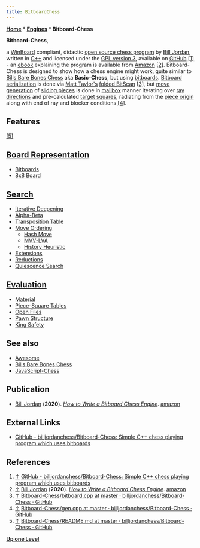 ```yaml
---
title: BitboardChess
---
```

**[Home](Home "Home") * [Engines](Engines "Engines") * Bitboard-Chess**

**Bitboard-Chess**,

a [WinBoard](WinBoard "WinBoard") compliant, didactic [open source chess program](Category:Open_Source "Category:Open Source") by [Bill Jordan](Bill_Jordan "Bill Jordan"), written in [C++](Cpp "Cpp") and licensed under the [GPL version 3](Free_Software_Foundation#GPL "Free Software Foundation"), available on [GitHub](https://en.wikipedia.org/wiki/GitHub) <a id="cite-note-1" href="#cite-ref-1">[1]</a> - an [ebook](https://en.wikipedia.org/wiki/Ebook) explaining the program is available from [Amazon](<https://en.wikipedia.org/wiki/Amazon_(company)>) <a id="cite-note-2" href="#cite-ref-2">[2]</a>. Bitboard-Chess is designed to show how a chess engine might work, quite similar to [Bills Bare Bones Chess](Bills_Bare_Bones_Chess "Bills Bare Bones Chess") aka **Basic-Chess**, but using [bitboards](Bitboards "Bitboards").
[Bitboard serialization](Bitboard_Serialization "Bitboard Serialization") is done via [Matt Taylor's](Matt_Taylor "Matt Taylor") [folded BitScan](BitScan#MattTaylorsFoldingtrick "BitScan") <a id="cite-note-3" href="#cite-ref-3">[3]</a>,
but [move generation](Move_Generation "Move Generation") of [sliding pieces](Sliding_Pieces "Sliding Pieces") is done in [mailbox](Mailbox "Mailbox") manner
iterating over [ray directions](Direction#RayDirections "Direction") and pre-calculated [target squares](Target_Square "Target Square"), radiating from the [piece origin](Origin_Square "Origin Square") along with end of ray and blocker conditions <a id="cite-note-4" href="#cite-ref-4">[4]</a>.

## Features

<a id="cite-note-5" href="#cite-ref-5">[5]</a>

## [Board Representation](Board_Representation "Board Representation")

- [Bitboards](Bitboards "Bitboards")
- [8x8 Board](8x8_Board "8x8 Board")

## [Search](Search "Search")

- [Iterative Deepening](Iterative_Deepening "Iterative Deepening")
- [Alpha-Beta](Alpha-Beta "Alpha-Beta")
- [Transposition Table](Transposition_Table "Transposition Table")
- [Move Ordering](Move_Ordering "Move Ordering")
  - [Hash Move](Hash_Move "Hash Move")
  - [MVV-LVA](MVV-LVA "MVV-LVA")
  - [History Heuristic](History_Heuristic "History Heuristic")
- [Extensions](Extensions "Extensions")
- [Reductions](Reductions "Reductions")
- [Quiescence Search](Quiescence_Search "Quiescence Search")

## [Evaluation](Evaluation "Evaluation")

- [Material](Material "Material")
- [Piece-Square Tables](Piece-Square_Tables "Piece-Square Tables")
- [Open Files](Open_File "Open File")
- [Pawn Structure](Pawn_Structure "Pawn Structure")
- [King Safety](King_Safety "King Safety")

## See also

- [Awesome](Awesome "Awesome")
- [Bills Bare Bones Chess](Bills_Bare_Bones_Chess "Bills Bare Bones Chess")
- [JavaScript-Chess](JavaScript-Chess "JavaScript-Chess")

## Publication

- [Bill Jordan](Bill_Jordan "Bill Jordan") (**2020**). *[How to Write a Bitboard Chess Engine](https://amzn.eu/7p0J2S1)*. [amazon](https://www.amazon.com/How-Write-Bitboard-Chess-Engine-ebook/dp/B0842GRJ6L/)

## External Links

- [GitHub - billjordanchess/Bitboard-Chess: Simple C++ chess playing program which uses bitboards](https://github.com/billjordanchess/Bitboard-Chess)

## References

1. <a id="cite-ref-1" href="#cite-note-1">↑</a> [GitHub - billjordanchess/Bitboard-Chess: Simple C++ chess playing program which uses bitboards](https://github.com/billjordanchess/Bitboard-Chess)
1. <a id="cite-ref-2" href="#cite-note-2">↑</a> [Bill Jordan](Bill_Jordan "Bill Jordan") (**2020**). *[How to Write a Bitboard Chess Engine](https://amzn.eu/7p0J2S1)*. [amazon](https://www.amazon.com/How-Write-Bitboard-Chess-Engine-ebook/dp/B0842GRJ6L/)
1. <a id="cite-ref-3" href="#cite-note-3">↑</a> [Bitboard-Chess/bitboard.cpp at master · billjordanchess/Bitboard-Chess · GitHub](https://github.com/billjordanchess/Bitboard-Chess/blob/master/bitboard.cpp#L362)
1. <a id="cite-ref-4" href="#cite-note-4">↑</a> [Bitboard-Chess/gen.cpp at master · billjordanchess/Bitboard-Chess · GitHub](https://github.com/billjordanchess/Bitboard-Chess/blob/master/gen.cpp#L94)
1. <a id="cite-ref-5" href="#cite-note-5">↑</a> [Bitboard-Chess/README.md at master · billjordanchess/Bitboard-Chess · GitHub](https://github.com/billjordanchess/Bitboard-Chess/blob/master/README.md)

**[Up one Level](Engines "Engines")**

